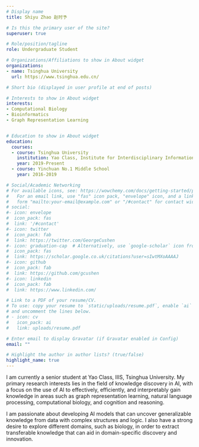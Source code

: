 ```yaml
---
# Display name
title: Shiyu Zhao 赵时予

# Is this the primary user of the site?
superuser: true

# Role/position/tagline
role: Undergraduate Student

# Organizations/Affiliations to show in About widget
organizations:
- name: Tsinghua University
  url: https://www.tsinghua.edu.cn/

# Short bio (displayed in user profile at end of posts)

# Interests to show in About widget
interests:
- Computational Biology
- Bioinformatics
- Graph Representation Learning


# Education to show in About widget
education:
  courses:
  - course: Tsinghua University
    institution: Yao Class, Institute for Interdisciplinary Information Sciences
    year: 2019-Present
  - course: Yinchuan No.1 Middle School
    year: 2016-2019

# Social/Academic Networking
# For available icons, see: https://wowchemy.com/docs/getting-started/page-builder/#icons
#   For an email link, use "fas" icon pack, "envelope" icon, and a link in the
#   form "mailto:your-email@example.com" or "/#contact" for contact widget.
# social:
#- icon: envelope
#  icon_pack: fas
#  link: '/#contact'
#- icon: twitter
#  icon_pack: fab
#  link: https://twitter.com/GeorgeCushen
#- icon: graduation-cap  # Alternatively, use `google-scholar` icon from `ai` icon pack
#  icon_pack: fas
#  link: https://scholar.google.co.uk/citations?user=sIwtMXoAAAAJ
#- icon: github
#  icon_pack: fab
#  link: https://github.com/gcushen
#- icon: linkedin
#  icon_pack: fab
#  link: https://www.linkedin.com/

# Link to a PDF of your resume/CV.
# To use: copy your resume to `static/uploads/resume.pdf`, enable `ai` icons in `params.toml`, 
# and uncomment the lines below.
# - icon: cv
#   icon_pack: ai
#   link: uploads/resume.pdf

# Enter email to display Gravatar (if Gravatar enabled in Config)
email: ""

# Highlight the author in author lists? (true/false)
highlight_name: true
---
```


I am currently a senior student at Yao Class, IIIS, Tsinghua University. 
My primary research interests lies in the field of knowledge discovery in AI, 
with a focus on the use of AI to effectively, efficiently, and interpretably gain knowledge in areas such as graph representation learning, natural language processing, computational biology, and cognition and reasoning.
 
I am passionate about developing AI models that can uncover generalizable knowledge from data with complex structures and logic. I also have a strong desire to explore different domains, such as biology, in order to extract transferable knowledge that can aid in domain-specific discovery and innovation. 

<!--{{< icon name="download" pack="fas" >}} Download my {{< staticref "uploads/resume.pdf" "newtab" >}}curriculum vitae{{< /staticref >}}.-->
